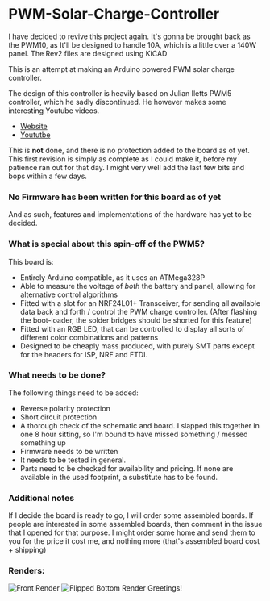 # PWM-Solar-Charge-Controller

I have decided to revive this project again. It's gonna be brought back as the PWM10, as It'll be designed to handle 10A, which is a little over a 140W panel.
The Rev2 files are designed using KiCAD

This is an attempt at making an Arduino powered PWM solar charge controller.

The design of this controller is heavily based on Julian Iletts PWM5 controller, which he sadly discontinued.
He however makes some interesting Youtube videos.

  * [Website](http://256.co.uk)
  * [Yoututbe](https://www.youtube.com/user/julius256)

This is **not** done, and there is no protection added to the board as of yet.
This first revision is simply as complete as I could make it, before my patience ran out for that day.
I might very well add the last few bits and bops within a few days.

### No Firmware has been written for this board as of yet
And as such, features and implementations of the hardware has yet to be decided.

### What is special about this spin-off of the PWM5?
This board is:
  * Entirely Arduino compatible, as it uses an ATMega328P
  * Able to measure the voltage of *both* the battery and panel, allowing for alternative control algorithms
  * Fitted with a slot for an NRF24L01+ Transceiver, for sending all available data back and forth / control the PWM charge controller. (After flashing the boot-loader, the solder bridges should be shorted for this feature)
  * Fitted with an RGB LED, that can be controlled to display all sorts of different color combinations and patterns
  * Designed to be cheaply mass produced, with purely SMT parts except for the headers for ISP, NRF and FTDI.

### What needs to be done?
The following things need to be added:
  * Reverse polarity protection
  * Short circuit protection
  * A thorough check of the schematic and board. I slapped this together in one 8 hour sitting, so I'm bound to have missed something / messed something up
  * Firmware needs to be written
  * It needs to be tested in general.
  * Parts need to be checked for availability and pricing. If none are available in the used footprint, a substitute has to be found.


### Additional notes
If I decide the board is ready to go, I will order some assembled boards. If people are interested in some assembled boards, then comment in the issue that I opened for that purpose. I might order some home and send them to you for the price it cost me, and nothing more (that's assembled board cost + shipping)


### Renders:
![Front Render](https://raw.githubusercontent.com/dumle29/PWM-Solar-Charge-Controller/master/hardware/Rev2/render-front.png)
![Flipped Bottom Render](https://raw.githubusercontent.com/dumle29/PWM-Solar-Charge-Controller/master/hardware/Rev2/render-bottom-flipped.png)
Greetings!
